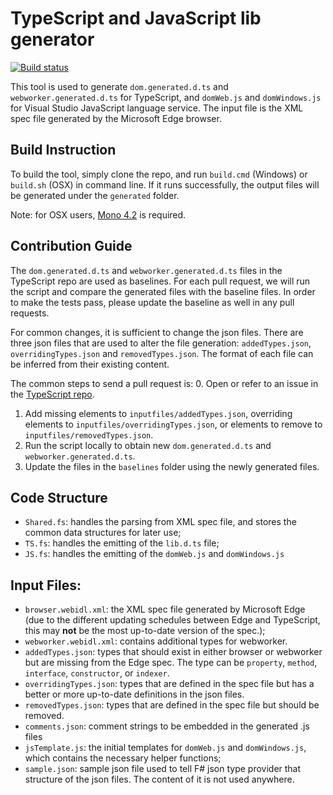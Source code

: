 # TypeScript and JavaScript lib generator

[![Build status](https://ci.appveyor.com/api/projects/status/8oj3j7u6nvag1xvu/branch/master?svg=true)](https://ci.appveyor.com/project/zhengbli/tsjs-lib-generator/branch/master)

This tool is used to generate `dom.generated.d.ts` and `webworker.generated.d.ts` for TypeScript, and `domWeb.js` and `domWindows.js` for Visual Studio JavaScript language service. The input file is the XML spec file generated by the Microsoft Edge browser.

## Build Instruction
To build the tool, simply clone the repo, and run `build.cmd` (Windows) or `build.sh` (OSX) in command line. If it runs successfully, the output files will be generated under the `generated` folder.

Note: for OSX users, [Mono 4.2](http://www.mono-project.com/download/alpha/) is required.

## Contribution Guide
The `dom.generated.d.ts` and `webworker.generated.d.ts` files in the TypeScript repo are used as baselines. 
For each pull request, we will run the script and compare the generated files with the baseline files. 
In order to make the tests pass, please update the baseline as well in any pull requests. 

For common changes, it is sufficient to change the json files. 
There are three json files that are used to alter the file generation: `addedTypes.json`, `overridingTypes.json` and `removedTypes.json`.
The format of each file can be inferred from their existing content. 

The common steps to send a pull request is:
  0. Open or refer to an issue in the [TypeScript repo](https://github.com/Microsoft/TypeScript).
  1. Add missing elements to `inputfiles/addedTypes.json`, overriding elements to `inputfiles/overridingTypes.json`, or  elements to remove to `inputfiles/removedTypes.json`.
  2. Run the script locally to obtain new `dom.generated.d.ts` and `webworker.generated.d.ts`. 
  3. Update the files in the `baselines` folder using the newly generated files.

## Code Structure
- `Shared.fs`: handles the parsing from XML spec file, and stores the common data structures for later use;
- `TS.fs`: handles the emitting of the `lib.d.ts` file;
- `JS.fs`: handles the emitting of the `domWeb.js` and `domWindows.js`

## Input Files:
- `browser.webidl.xml`: the XML spec file generated by Microsoft Edge (due to the different updating schedules between Edge and TypeScript, this may **not** be the most up-to-date version of the spec.);
- `webworker.webidl.xml`: contains additional types for webworker.
- `addedTypes.json`: types that should exist in either browser or webworker but are missing from the Edge spec. The type can be `property`, `method`, `interface`, `constructor`, or `indexer`.
- `overridingTypes.json`: types that are defined in the spec file but has a better or more up-to-date definitions in the json files.
- `removedTypes.json`: types that are defined in the spec file but should be removed.
- `comments.json`: comment strings to be embedded in the generated .js files
- `jsTemplate.js`: the initial templates for `domWeb.js` and `domWindows.js`, which contains the necessary helper functions;
- `sample.json`: sample json file used to tell F# json type provider that structure of the json files. The content of it is not used anywhere.
